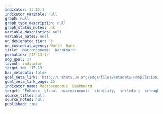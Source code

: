 ```yaml
---
indicator: 17.13.1
indicator_variable: null
graph: null
graph_type_description: null
graph_status_notes: unk
variable_description: null
variable_notes: null
un_designated_tier: '3'
un_custodial_agency: World  Bank
title: 'Macroeconomic  Dashboard'
permalink: /17-13-1/
sdg_goal: 17
layout: indicator
target_id: '17.13'
has_metadata: false
goal_meta_link: 'http://unstats.un.org/sdgs/files/metadata-compilation/Metadata-Goal-17.pdf'
goal_meta_link_page: 25
indicator_name: Macroeconomic  Dashboard
target: 'Enhance  global  macroeconomic  stability,  including  through  policy  coordination  and  policy  coherence.'
source_title: null
source_notes: null
published: true  
---
```

